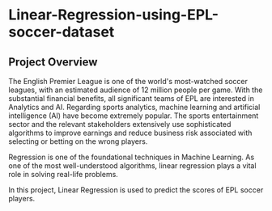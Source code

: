 # Linear-Regression-using-EPL-soccer-dataset

## **Project Overview**



The English Premier League is one of the world's most-watched soccer leagues, with an estimated audience of 12 million people per game.
With the substantial financial benefits, all significant teams of EPL are interested in Analytics and AI. Regarding sports analytics, machine learning and artificial intelligence (AI) have become extremely popular. The sports entertainment sector and the relevant stakeholders extensively use sophisticated algorithms to improve earnings and reduce business risk associated with selecting or betting on the wrong players.

Regression is one of the foundational techniques in Machine Learning. As one of the most well-understood algorithms, linear regression plays a vital role in solving real-life problems.


In this project,  Linear Regression is used to predict the scores of EPL soccer players.



